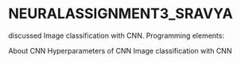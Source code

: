 # NEURALASSIGNMENT3_SRAVYA

discussed Image classification with CNN. Programming elements:

About CNN
Hyperparameters of CNN
Image classification with CNN
